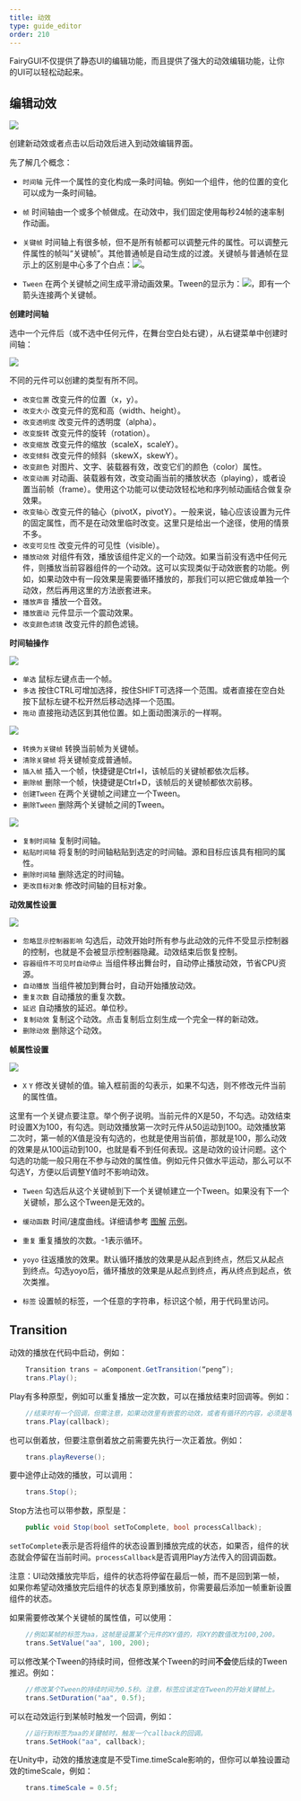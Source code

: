 ```yaml
---
title: 动效
type: guide_editor
order: 210
---
```


FairyGUI不仅提供了静态UI的编辑功能，而且提供了强大的动效编辑功能，让你的UI可以轻松动起来。

## 编辑动效

![](../../images/20170807171835.png)

创建新动效或者点击以后动效后进入到动效编辑界面。

先了解几个概念：

- `时间轴` 元件一个属性的变化构成一条时间轴。例如一个组件，他的位置的变化可以成为一条时间轴。

- `帧` 时间轴由一个或多个帧做成。在动效中，我们固定使用每秒24帧的速率制作动画。

- `关键帧` 时间轴上有很多帧，但不是所有帧都可以调整元件的属性。可以调整元件属性的帧叫“关键帧”。其他普通帧是自动生成的过渡。关键帧与普通帧在显示上的区别是中心多了个白点：![](../../images/20170808103109.png)。

- `Tween` 在两个关键帧之间生成平滑动画效果。Tween的显示为：![](../../images/20170808103109.png)，即有一个箭头连接两个关键帧。

**创建时间轴**

选中一个元件后（或不选中任何元件，在舞台空白处右键），从右键菜单中创建时间轴：

![](../../images/20170808094436.png)

不同的元件可以创建的类型有所不同。

- `改变位置` 改变元件的位置（x，y）。
- `改变大小` 改变元件的宽和高（width、height）。
- `改变透明度` 改变元件的透明度（alpha）。
- `改变旋转` 改变元件的旋转（rotation）。
- `改变缩放` 改变元件的缩放（scaleX，scaleY）。
- `改变倾斜` 改变元件的倾斜（skewX，skewY）。
- `改变颜色` 对图片、文字、装载器有效，改变它们的颜色（color）属性。
- `改变动画` 对动画、装载器有效，改变动画当前的播放状态（playing），或者设置当前帧（frame）。使用这个功能可以使动效轻松地和序列帧动画结合做复杂效果。
- `改变轴心` 改变元件的轴心（pivotX，pivotY）。一般来说，轴心应该设置为元件的固定属性，而不是在动效里临时改变。这里只是给出一个途径，使用的情景不多。
- `改变可见性` 改变元件的可见性（visible）。
- `播放动效` 对组件有效，播放该组件定义的一个动效。如果当前没有选中任何元件，则播放当前容器组件的一个动效。这可以实现类似于动效嵌套的功能。例如，如果动效中有一段效果是需要循环播放的，那我们可以把它做成单独一个动效，然后再用这里的方法嵌套进来。
- `播放声音` 播放一个音效。
- `播放震动` 元件显示一个震动效果。
- `改变颜色滤镜` 改变元件的颜色滤镜。

**时间轴操作**

![](../../images/gaollg5.gif)

- `单选` 鼠标左键点击一个帧。
- `多选` 按住CTRL可增加选择，按住SHIFT可选择一个范围。或者直接在空白处按下鼠标左键不松开然后移动选择一个范围。
- `拖动` 直接拖动选区到其他位置。如上面动图演示的一样啊。

![](../../images/2017-08-07_175009.png)

- `转换为关键帧` 转换当前帧为关键帧。
- `清除关键帧` 将关键帧变成普通帧。
- `插入帧` 插入一个帧，快捷键是Ctrl+I，该帧后的关键帧都依次后移。
- `删除帧` 删除一个帧，快捷键是Ctrl+D，该帧后的关键帧都依次前移。
- `创建Tween` 在两个关键帧之间建立一个Tween。
- `删除Tween` 删除两个关键帧之间的Tween。

![](../../images/20170808105119.png)

- `复制时间轴` 复制时间轴。
- `粘贴时间轴` 将复制的时间轴粘贴到选定的时间轴。源和目标应该具有相同的属性。
- `删除时间轴` 删除选定的时间轴。
- `更改目标对象` 修改时间轴的目标对象。

**动效属性设置**

![](../../images/20170808112058.png)

- `忽略显示控制器影响` 勾选后，动效开始时所有参与此动效的元件不受显示控制器的控制，也就是不会被显示控制器隐藏。动效结束后恢复控制。
- `容器组件不可见时自动停止` 当组件移出舞台时，自动停止播放动效，节省CPU资源。
- `自动播放` 当组件被加到舞台时，自动开始播放动效。
- `重复次数` 自动播放的重复次数。
- `延迟` 自动播放的延迟。单位秒。
- `复制动效` 复制这个动效。点击复制后立刻生成一个完全一样的新动效。
- `删除动效` 删除这个动效。

**帧属性设置**

![](../../images/20170808105308.png)

- `X` `Y` 修改关键帧的值。输入框前面的勾表示，如果不勾选，则不修改元件当前的属性值。

这里有一个关键点要注意。举个例子说明。当前元件的X是50，不勾选。动效结束时设置X为100，有勾选。则动效播放第一次时元件从50运动到100。动效播放第二次时，第一帧的X值是没有勾选的，也就是使用当前值，那就是100，那么动效的效果是从100运动到100，也就是看不到任何表现。这是动效的设计问题。这个勾选的功能一般只用在不参与动效的属性值。例如元件只做水平运动，那么可以不勾选Y，方便以后调整Y值时不影响动效。

- `Tween` 勾选后从这个关键帧到下一个关键帧建立一个Tween。如果没有下一个关键帧，那么这个Tween是无效的。

- `缓动函数` 时间/速度曲线。详细请参考 [图解](../../images/20170802000005.png) [示例](https://greensock.com/ease-visualizer)。
 
- `重复` 重复播放的次数。-1表示循环。

- `yoyo` 往返播放的效果。默认循环播放的效果是从起点到终点，然后又从起点到终点。勾选yoyo后，循环播放的效果是从起点到终点，再从终点到起点，依次类推。

- `标签` 设置帧的标签，一个任意的字符串，标识这个帧，用于代码里访问。

## Transition

动效的播放在代码中启动，例如：

```csharp
    Transition trans = aComponent.GetTransition(“peng”);
    trans.Play();
```

Play有多种原型，例如可以重复播放一定次数，可以在播放结束时回调等。例如：

```csharp
    //结束时有一个回调，但需注意，如果动效里有嵌套的动效，或者有循环的内容，必须是等全部都结束后才会回调。
    trans.Play(callback);
```

也可以倒着放，但要注意倒着放之前需要先执行一次正着放。例如：

```csharp
    trans.playReverse();
```

要中途停止动效的播放，可以调用：

```csharp
    trans.Stop();
```

Stop方法也可以带参数，原型是：

```csharp
    public void Stop(bool setToComplete, bool processCallback);
```

`setToComplete`表示是否将组件的状态设置到播放完成的状态，如果否，组件的状态就会停留在当前时间。`processCallback`是否调用Play方法传入的回调函数。

注意：UI动效播放完毕后，组件的状态将停留在最后一帧，而不是回到第一帧，如果你希望动效播放完后组件的状态复原到播放前，你需要最后添加一帧重新设置组件的状态。

如果需要修改某个关键帧的属性值，可以使用：

```csharp
    //例如某帧的标签为aa，这帧是设置某个元件的XY值的，将XY的数值改为100,200。
    trans.SetValue("aa", 100, 200);
```

可以修改某个Tween的持续时间，但修改某个Tween的时间**不会**使后续的Tween推迟。例如：

```csharp
    //修改某个Tween的持续时间为0.5秒。注意，标签应该定在Tween的开始关键帧上。
    trans.SetDuration("aa", 0.5f);
```

可以在动效运行到某帧时触发一个回调，例如：

```csharp
    //运行到标签为aa的关键帧时，触发一个callback的回调。
    trans.SetHook("aa", callback);
```

在Unity中，动效的播放速度是不受Time.timeScale影响的，但你可以单独设置动效的timeScale，例如：

```csharp
    trans.timeScale = 0.5f;
```